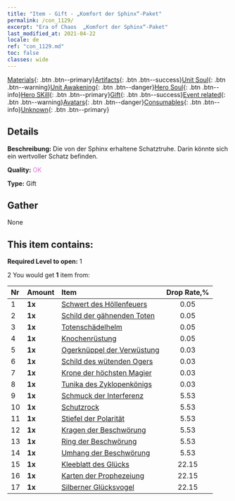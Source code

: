 ```yaml
---
title: "Item - Gift - „Komfort der Sphinx“-Paket"
permalink: /con_1129/
excerpt: "Era of Chaos  „Komfort der Sphinx“-Paket"
last_modified_at: 2021-04-22
locale: de
ref: "con_1129.md"
toc: false
classes: wide
---
```

 [Materials](/ItemsDE/){: .btn .btn--primary}[Artifacts](/ItemsDE/Artifacts/){: .btn .btn--success}[Unit Soul](/ItemsDE/UnitSoul/){: .btn .btn--warning}[Unit Awakening](/ItemsDE/UnitAwakening/){: .btn .btn--danger}[Hero Soul](/ItemsDE/HeroSoul/){: .btn .btn--info}[Hero SKill](/ItemsDE/HeroSkill/){: .btn .btn--primary}[Gift](/ItemsDE/Gift/){: .btn .btn--success}[Event related](/ItemsDE/Events/){: .btn .btn--warning}[Avatars](/ItemsDE/Avatars/){: .btn .btn--danger}[Consumables](/ItemsDE/Consumables/){: .btn .btn--info}[Unknown](/ItemsDE/Unknown/){: .btn .btn--primary}

## Details
 **Beschreibung:** Die von der Sphinx erhaltene Schatztruhe. Darin könnte sich ein wertvoller Schatz befinden.

 **Quality:** <span style="color: #DA70D6">OK</span>

 **Type:** Gift

## Gather

  None

## This item contains:

 **Required Level to open:** 1

 2 You would get **1** item  from:

  | Nr | Amount |     Item    | Drop Rate,% |
  |:---|:-------|:------------|:---------:|
  | 1 |  **1x** | [Schwert des Höllenfeuers](/de/Items/art_121/) | 0.05 | 
  | 2 |  **1x** | [Schild der gähnenden Toten](/de/Items/art_122/) | 0.05 | 
  | 3 |  **1x** | [Totenschädelhelm](/de/Items/art_123/) | 0.05 | 
  | 4 |  **1x** | [Knochenrüstung](/de/Items/art_124/) | 0.05 | 
  | 5 |  **1x** | [Ogerknüppel der Verwüstung](/de/Items/art_125/) | 0.03 | 
  | 6 |  **1x** | [Schild des wütenden Ogers](/de/Items/art_126/) | 0.03 | 
  | 7 |  **1x** | [Krone der höchsten Magier](/de/Items/art_127/) | 0.03 | 
  | 8 |  **1x** | [Tunika des Zyklopenkönigs](/de/Items/art_128/) | 0.03 | 
  | 9 |  **1x** | [Schmuck der Interferenz](/de/Items/art_118/) | 5.53 | 
  | 10 |  **1x** | [Schutzrock](/de/Items/art_119/) | 5.53 | 
  | 11 |  **1x** | [Stiefel der Polarität](/de/Items/art_120/) | 5.53 | 
  | 12 |  **1x** | [Kragen der Beschwörung](/de/Items/art_115/) | 5.53 | 
  | 13 |  **1x** | [Ring der Beschwörung](/de/Items/art_116/) | 5.53 | 
  | 14 |  **1x** | [Umhang der Beschwörung](/de/Items/art_117/) | 5.53 | 
  | 15 |  **1x** | [Kleeblatt des Glücks](/de/Items/art_109/) | 22.15 | 
  | 16 |  **1x** | [Karten der Prophezeiung](/de/Items/art_110/) | 22.15 | 
  | 17 |  **1x** | [Silberner Glücksvogel](/de/Items/art_111/) | 22.15 | 

